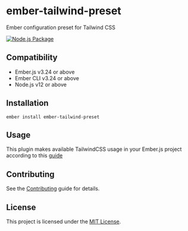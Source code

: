 ember-tailwind-preset
==============================================================================

Ember configuration preset for Tailwind CSS

[![Node.js Package](https://github.com/alexeipanov/ember-tailwind-preset/actions/workflows/npm-publish.yml/badge.svg)](https://github.com/alexeipanov/ember-tailwind-preset/actions/workflows/npm-publish.yml)


Compatibility
------------------------------------------------------------------------------

* Ember.js v3.24 or above
* Ember CLI v3.24 or above
* Node.js v12 or above


Installation
------------------------------------------------------------------------------

```
ember install ember-tailwind-preset
```


Usage
------------------------------------------------------------------------------

This plugin makes available TailwindCSS usage in your Ember.js project according to this [guide](https://tailwindcss.com/docs/installation/using-postcss)


Contributing
------------------------------------------------------------------------------

See the [Contributing](CONTRIBUTING.md) guide for details.


License
------------------------------------------------------------------------------

This project is licensed under the [MIT License](LICENSE.md).
